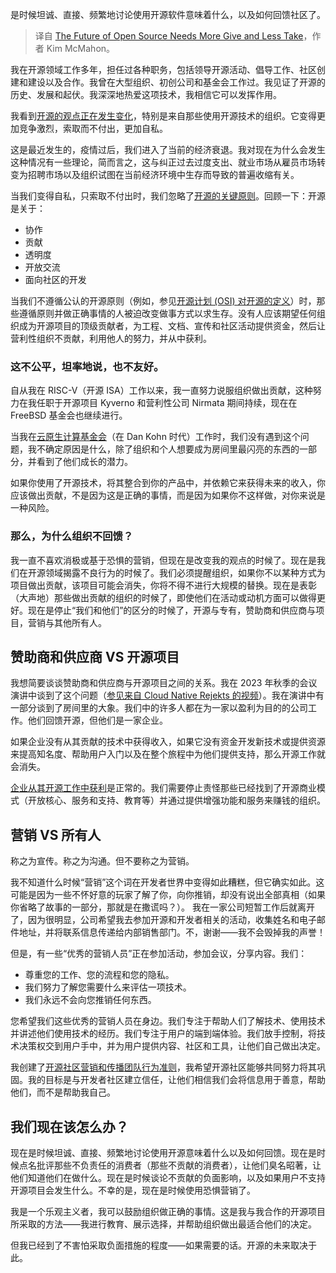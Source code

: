 
<!--
title: 开源的未来需要更多付出，更少索取
cover: https://cdn.thenewstack.io/media/2024/06/0f119ada-coffee-3692441_1280.jpg
-->

是时候坦诚、直接、频繁地讨论使用开源软件意味着什么，以及如何回馈社区了。

> 译自 [The Future of Open Source Needs More Give and Less Take](https://thenewstack.io/the-future-of-open-source-needs-more-give-and-less-take/)，作者 Kim McMahon。

我在开源领域工作多年，担任过各种职务，包括领导开源活动、倡导工作、社区创建和建设以及合作。我曾在大型组织、初创公司和基金会工作过。我见证了开源的历史、发展和起伏。我深深地热爱这项技术，我相信它可以发挥作用。

我看到[开源的观点正在发生变化](https://thenewstack.io/open-source-is-at-a-crossroads/)，特别是来自那些使用开源技术的组织。它变得更加竞争激烈，索取而不付出，更加自私。

这是最近发生的，疫情过后，我们进入了当前的经济衰退。我对现在为什么会发生这种情况有一些理论，简而言之，这与纠正过去过度支出、就业市场从雇员市场转变为招聘市场以及组织试图在当前经济环境中生存而导致的普遍收缩有关。

当我们变得自私，只索取不付出时，我们忽略了[开源的关键原则](https://thenewstack.io/open-source/)。回顾一下：开源是关于：

- 协作
- 贡献
- 透明度
- 开放交流
- 面向社区的开发

当我们不遵循公认的开源原则（例如，参见[开源计划 (OSI) 对开源的定义](https://opensource.org/osd)）时，那些遵循原则并做正确事情的人被迫改变做事方式以求生存。没有人应该期望任何组织成为开源项目的顶级贡献者，为工程、文档、宣传和社区活动提供资金，然后让营利性组织不贡献，利用他人的努力，并从中获利。

### 这不公平，坦率地说，也不友好。

自从我在 RISC-V（开源 ISA）工作以来，我一直努力说服组织做出贡献，这种努力在我任职于开源项目 Kyverno 和营利性公司 Nirmata 期间持续，现在在 FreeBSD 基金会也继续进行。

当我在[云原生计算基金会](https://cncf.io/?utm_content=inline+mention)（在 Dan Kohn 时代）工作时，我们没有遇到这个问题，我不确定原因是什么，除了组织和个人想要成为房间里最闪亮的东西的一部分，并看到了他们成长的潜力。

如果你使用了开源技术，将其整合到你的产品中，并依赖它来获得未来的收入，你应该做出贡献，不是因为这是正确的事情，而是因为如果你不这样做，对你来说是一种风险。

### 那么，为什么组织不回馈？

我一直不喜欢消极或基于恐惧的营销，但现在是改变我的观点的时候了。现在是我们在开源领域揭露不良行为的时候了。我们必须提醒组织，如果你不以某种方式为项目做出贡献，该项目可能会消失，你将不得不进行大规模的替换。现在是表彰（大声地）那些做出贡献的组织的时候了，即使他们在活动或动机方面可以做得更好。现在是停止“我们和他们”的区分的时候了，开源与专有，赞助商和供应商与项目，营销与其他所有人。

## 赞助商和供应商 VS 开源项目

我想简要谈谈赞助商和供应商与开源项目之间的关系。我在 2023 年秋季的会议演讲中谈到了这个问题（[参见来自 Cloud Native Rejekts 的视频](https://youtu.be/mGpbznff3ug?si=Q09NwXT0zkhU5KoH)）。我在演讲中有一部分谈到了房间里的大象。我们中的许多人都在为一家以盈利为目的的公司工作。他们回馈开源，但他们是一家企业。

如果企业没有从其贡献的技术中获得收入，如果它没有资金开发新技术或提供资源来提高知名度、帮助用户入门以及在整个旅程中为他们提供支持，那么开源工作就会消失。

[企业从其开源工作中获利](https://thenewstack.io/whats-next-for-companies-built-on-open-source/)是正常的。我们需要停止责怪那些已经找到了开源商业模式（开放核心、服务和支持、教育等）并通过提供增强功能和服务来赚钱的组织。

## 营销 VS 所有人

称之为宣传。称之为沟通。但不要称之为营销。

我不知道什么时候“营销”这个词在开发者世界中变得如此糟糕，但它确实如此。这可能是因为一些不怀好意的玩家了解了你，向你推销，却没有说出全部真相（如果你省略了故事的一部分，那就是在撒谎吗？）。
我在一家公司短暂工作后就离开了，因为很明显，公司希望我去参加开源和开发者相关的活动，收集姓名和电子邮件地址，并将联系信息传递给内部销售部门。不，谢谢——我不会毁掉我的声誉！

但是，有一些“优秀的营销人员”正在参加活动，参加会议，分享内容。我们：

- 尊重您的工作、您的流程和您的隐私。
- 我们努力了解您需要什么来评估一项技术。
- 我们永远不会向您推销任何东西。

您希望我们这些优秀的营销人员在身边。我们专注于帮助人们了解技术、使用技术并讲述他们使用技术的经历。我们专注于用户的端到端体验。我们放手控制，将技术决策权交到用户手中，并为用户提供内容、社区和工具，让他们自己做出决定。

我创建了[开源社区营销和传播团队行为准则](https://docs.google.com/document/d/1kYe7uzqmHpwy7pyB-uUEX-ZIIucqO4SW8T31n-1SXnI/edit?usp=sharing)，我希望开源社区能够共同努力将其巩固。我的目标是与开发者社区建立信任，让他们相信我们会将信息用于善意，帮助他们，而不是帮助我自己。

## 我们现在该怎么办？

现在是时候坦诚、直接、频繁地讨论使用开源意味着什么以及如何回馈。现在是时候点名批评那些不负责任的消费者（那些不贡献的消费者），让他们臭名昭著，让他们知道他们在做什么。现在是时候谈论不贡献的负面影响，以及如果用户不支持开源项目会发生什么。不幸的是，现在是时候使用恐惧营销了。

我是一个乐观主义者，我可以鼓励组织做正确的事情。这是我与我合作的开源项目所采取的方法——我进行教育、展示选择，并帮助组织做出最适合他们的决定。

但我已经到了不害怕采取负面措施的程度——如果需要的话。开源的未来取决于此。
